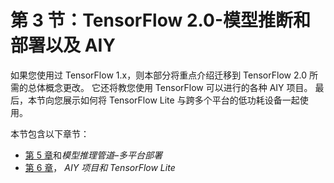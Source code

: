 # 第 3 节：TensorFlow 2.0-模型推断和部署以及 AIY

如果您使用过 TensorFlow 1.x，则本部分将重点介绍迁移到 TensorFlow 2.0 所需的总体概念更改。 它还将教您使用 TensorFlow 可以进行的各种 AIY 项目。 最后，本节向您展示如何将 TensorFlow Lite 与跨多个平台的低功耗设备一起使用。

本节包含以下章节：

*   [第 5 章](5.html)和*模型推理管道–多平台部署*
*   [第 6 章](6.html)， *AIY 项目和 TensorFlow Lite*